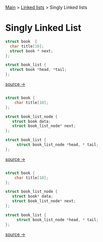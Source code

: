 [Main](README.md) > [Linked lists](linked_lists.md) > Singly Linked lists


# Singly Linked List


```c
struct book  {
  char title[10];
  struct book * next;
};

struct book_list {
  struct book *head, *tail;
};
```
[source → ](linked_lists1.md)
 
```c

struct book {
    char title[10];
};

struct book_list_node {
   struct book data;
   struct book_list_node* next;
};

struct book_list {
     struct book_list_node *head, * tail;
};
```
[source → ](linked_list2.md)

```c

struct book {
    char title[10];
};

struct book_list_node {
   struct book* data;
   struct book_list_node* next;
};

struct book_list {
     struct book_list_node *head, * tail;
};
```
[source → ](linked_list3.md)

